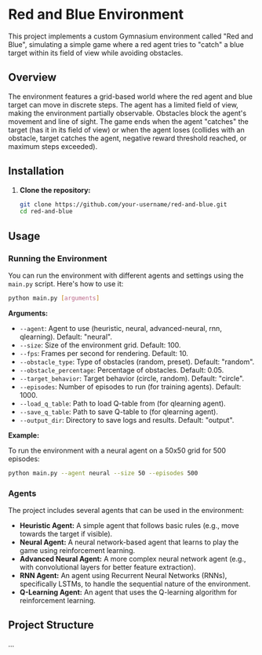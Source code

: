 # Red and Blue Environment

This project implements a custom Gymnasium environment called "Red and Blue", simulating a simple game where a red agent tries to "catch" a blue target within its field of view while avoiding obstacles.

## Overview

The environment features a grid-based world where the red agent and blue target can move in discrete steps. The agent has a limited field of view, making the environment partially observable. Obstacles block the agent's movement and line of sight. The game ends when the agent "catches" the target (has it in its field of view) or when the agent loses (collides with an obstacle, target catches the agent, negative reward threshold reached, or maximum steps exceeded).


## Installation

1. **Clone the repository:**
   ```bash
   git clone https://github.com/your-username/red-and-blue.git 
   cd red-and-blue
   ```

## Usage

### Running the Environment

You can run the environment with different agents and settings using the `main.py` script. Here's how to use it:

```bash
python main.py [arguments]
```

**Arguments:**

* `--agent`:  Agent to use (heuristic, neural, advanced-neural, rnn, qlearning). Default: "neural".
* `--size`: Size of the environment grid. Default: 100.
* `--fps`: Frames per second for rendering. Default: 10.
* `--obstacle_type`: Type of obstacles (random, preset). Default: "random".
* `--obstacle_percentage`: Percentage of obstacles. Default: 0.05.
* `--target_behavior`: Target behavior (circle, random). Default: "circle".
* `--episodes`: Number of episodes to run (for training agents). Default: 1000.
* `--load_q_table`: Path to load Q-table from (for qlearning agent).
* `--save_q_table`: Path to save Q-table to (for qlearning agent).
* `--output_dir`: Directory to save logs and results. Default: "output".

**Example:**

To run the environment with a neural agent on a 50x50 grid for 500 episodes:

```bash
python main.py --agent neural --size 50 --episodes 500
```

### Agents

The project includes several agents that can be used in the environment:

* **Heuristic Agent:** A simple agent that follows basic rules (e.g., move towards the target if visible).
* **Neural Agent:** A neural network-based agent that learns to play the game using reinforcement learning.
* **Advanced Neural Agent:** A more complex neural network agent (e.g., with convolutional layers for better feature extraction).
* **RNN Agent:** An agent using Recurrent Neural Networks (RNNs), specifically LSTMs, to handle the sequential nature of the environment.
* **Q-Learning Agent:** An agent that uses the Q-learning algorithm for reinforcement learning.


## Project Structure

...